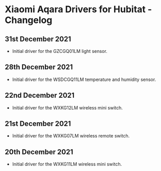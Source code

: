 # Xiaomi Aqara Drivers for Hubitat - Changelog

## 31st December 2021

- Initial driver for the GZCGQ01LM light sensor.

## 28th December 2021

- Initial driver for the WSDCGQ11LM temperature and humidity sensor.

## 22nd December 2021

- Initial driver for the WXKG12LM wireless mini switch.

## 21st December 2021

- Initial driver for the WXKG07LM wireless remote switch.

## 20th December 2021

- Initial driver for the WXKG11LM wireless mini switch.
